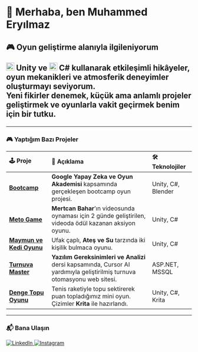 # 👋 Merhaba, ben Muhammed Eryılmaz

<h2 align="left">🎮 <b>Oyun geliştirme</b> alanıyla ilgileniyorum<br>

<img src="https://skillicons.dev/icons?i=unity" width="22"/> <b>Unity</b> ve 
<img src="https://skillicons.dev/icons?i=cs" width="22"/> <b>C#</b> kullanarak etkileşimli hikâyeler, oyun mekanikleri ve atmosferik deneyimler oluşturmayı seviyorum.<br>
Yeni fikirler denemek, küçük ama anlamlı projeler geliştirmek ve oyunlarla vakit geçirmek benim için bir tutku.
</h2>

---

### 🎮 Yaptığım Bazı Projeler

| 🕹️ Proje | 🧩 Açıklama | 🛠️ Teknolojiler |
|:--|:--|:--|
| [**Bootcamp**](https://github.com/MuhEry/Bootcamp) | **Google Yapay Zeka ve Oyun Akademisi** kapsamında gerçekleşen bootcamp oyun projesi. | Unity, C#, Blender |
| [**Meto Game**](https://github.com/MuhEry/Meto-Game) | **Mertcan Bahar**’ın videosunda oynaması için 2 günde geliştirilen, videoda ödül kazanan aksiyon oyunu. | Unity, C# |
| [**Maymun ve Kedi Oyunu**](https://github.com/MuhEry/Maymun-ve-Kedi-Oyunu) | Ufak çaplı, **Ateş ve Su** tarzında iki kişilik bulmaca oyunu. | Unity, C# |
| [**Turnuva Master**](https://github.com/MuhEry/Turnuva-Master) | **Yazılım Gereksinimleri ve Analizi** dersi kapsamında, Cursor AI yardımıyla geliştirilmiş turnuva otomasyonu web sitesi. | ASP.NET, MSSQL |
| [**Denge Topu Oyunu**](https://github.com/MuhEry/Denge-Topu-Oyunu) | Tenis raketiyle topu sektirerek puan topladığımız mini oyun. Çizimler **Krita** ile hazırlandı. | Unity, C#, Krita |

---
### 📬 Bana Ulaşın

<p align="left">
  <a href="https://www.linkedin.com/in/muhammederyilmaz/" target="_blank">
    <img src="https://img.shields.io/badge/LinkedIn-0077b5?style=for-the-badge&logo=linkedin&logoColor=white" alt="LinkedIn"/>
  </a>
  <a href="https://www.instagram.com/muhery22/" target="_blank">
    <img src="https://img.shields.io/badge/Instagram-E4405F?style=for-the-badge&logo=instagram&logoColor=white" alt="Instagram"/>
  </a>
</p>
